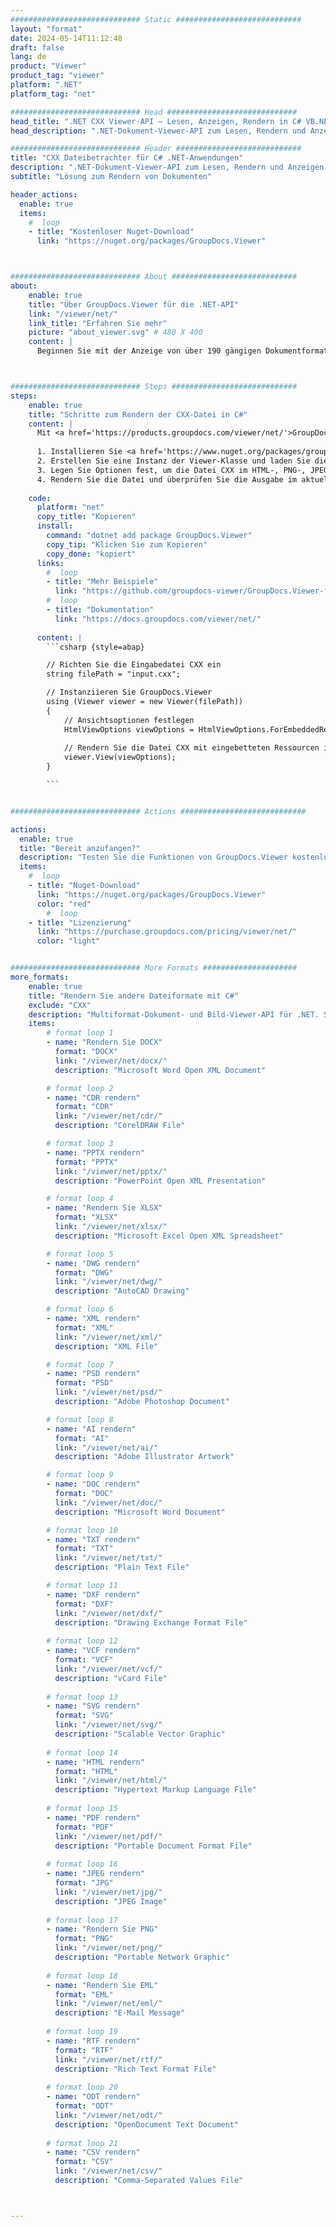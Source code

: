 ```yaml
---
############################# Static ############################
layout: "format"
date: 2024-05-14T11:12:48
draft: false
lang: de
product: "Viewer"
product_tag: "viewer"
platform: ".NET"
platform_tag: "net"

############################# Head #############################
head_title: ".NET CXX Viewer-API – Lesen, Anzeigen, Rendern in C# VB.NET"
head_description: ".NET-Dokument-Viewer-API zum Lesen, Rendern und Anzeigen von CXX in allen Arten von C#-, ASP.NET-, VB.NET- und .NET Core-Anwendungen."

############################# Header ############################
title: "CXX Dateibetrachter für C# .NET-Anwendungen" 
description: ".NET-Dokument-Viewer-API zum Lesen, Rendern und Anzeigen von CXX-Dateien in allen Arten von C#-, ASP.NET-, VB.NET- und .NET Core-Anwendungen. Zeigen Sie die gerenderten Dateien mit echter Formatierung und echtem Layout in HTML5, PDF oder als Bild an, indem Sie ein paar Codezeilen verwenden." 
subtitle: "Lösung zum Rendern von Dokumenten" 

header_actions:
  enable: true
  items:
    #  loop
    - title: "Kostenloser Nuget-Download"
      link: "https://nuget.org/packages/GroupDocs.Viewer"



############################# About ############################
about:
    enable: true
    title: "Über GroupDocs.Viewer für die .NET-API"
    link: "/viewer/net/"
    link_title: "Erfahren Sie mehr"
    picture: "about_viewer.svg" # 480 X 400
    content: |
      Beginnen Sie mit der Anzeige von über 190 gängigen Dokumentformaten in Ihren .NET-Anwendungen mit GroupDocs.Viewer für .NET-APIs, indem Sie ein paar Codezeilen hinzufügen. Entwickler können problemlos PDF-, Textverarbeitungs-, Excel-Tabellen-, Präsentations-, Visio-, Projekt-, Outlook- und viele andere gängige Dokumentformate im HTML5-, Bild- oder PDF-Modus anzeigen. Die Dokumentwiedergabe ist schnell, identisch mit der Originalquelldatei und erfordert keine Installation zusätzlicher Software oder anderer externer Bibliotheken.



############################# Steps ############################
steps:
    enable: true
    title: "Schritte zum Rendern der CXX-Datei in C#" 
    content: |
      Mit <a href='https://products.groupdocs.com/viewer/net/'>GroupDocs.Viewer</a> können Sie CXX in wenigen Schritten in HTML, JPEG, PNG oder PDF rendern.
      
      1. Installieren Sie <a href='https://www.nuget.org/packages/groupdocs.viewer'>GroupDocs.Viewer für .NET</a> mit Ihrem bevorzugten Paketmanager. 
      2. Erstellen Sie eine Instanz der Viewer-Klasse und laden Sie die Datei CXX mit dem vollständigen Pfad.  
      3. Legen Sie Optionen fest, um die Datei CXX im HTML-, PNG-, JPEG- oder PDF-Format zu rendern. 
      4. Rendern Sie die Datei und überprüfen Sie die Ausgabe im aktuellen Verzeichnis. 
   
    code:
      platform: "net"
      copy_title: "Kopieren"
      install:
        command: "dotnet add package GroupDocs.Viewer"
        copy_tip: "Klicken Sie zum Kopieren"
        copy_done: "kopiert"
      links:
        #  loop
        - title: "Mehr Beispiele"
          link: "https://github.com/groupdocs-viewer/GroupDocs.Viewer-for-.NET"
        #  loop
        - title: "Dokumentation"
          link: "https://docs.groupdocs.com/viewer/net/"
          
      content: |
        ```csharp {style=abap}

        // Richten Sie die Eingabedatei CXX ein
        string filePath = "input.cxx";

        // Instanziieren Sie GroupDocs.Viewer
        using (Viewer viewer = new Viewer(filePath))
        {
            // Ansichtsoptionen festlegen
            HtmlViewOptions viewOptions = HtmlViewOptions.ForEmbeddedResources();
                
            // Rendern Sie die Datei CXX mit eingebetteten Ressourcen in HTML
            viewer.View(viewOptions);
        }

        ```            


############################# Actions ############################

actions:
  enable: true
  title: "Bereit anzufangen?"
  description: "Testen Sie die Funktionen von GroupDocs.Viewer kostenlos oder fordern Sie eine Lizenz an"
  items:
    #  loop
    - title: "Nuget-Download"
      link: "https://nuget.org/packages/GroupDocs.Viewer"
      color: "red"
        #  loop
    - title: "Lizenzierung"
      link: "https://purchase.groupdocs.com/pricing/viewer/net/"
      color: "light"


############################# More Formats #####################
more_formats:
    enable: true
    title: "Rendern Sie andere Dateiformate mit C#"
    exclude: "CXX"
    description: "Multiformat-Dokument- und Bild-Viewer-API für .NET. Sehen Sie sich unten einige der beliebtesten Dateiformate ohne externe Viewer an."
    items: 
        # format loop 1
        - name: "Rendern Sie DOCX"
          format: "DOCX"
          link: "/viewer/net/docx/"
          description: "Microsoft Word Open XML Document" 

        # format loop 2
        - name: "CDR rendern" 
          format: "CDR"
          link: "/viewer/net/cdr/"
          description: "CorelDRAW File" 

        # format loop 3
        - name: "PPTX rendern"
          format: "PPTX"
          link: "/viewer/net/pptx/"
          description: "PowerPoint Open XML Presentation" 

        # format loop 4
        - name: "Rendern Sie XLSX"
          format: "XLSX"
          link: "/viewer/net/xlsx/"
          description: "Microsoft Excel Open XML Spreadsheet" 

        # format loop 5
        - name: "DWG rendern"
          format: "DWG"
          link: "/viewer/net/dwg/"
          description: "AutoCAD Drawing"

        # format loop 6
        - name: "XML rendern"
          format: "XML"
          link: "/viewer/net/xml/"
          description: "XML File"

        # format loop 7
        - name: "PSD rendern"
          format: "PSD"
          link: "/viewer/net/psd/"
          description: "Adobe Photoshop Document"

        # format loop 8
        - name: "AI rendern"
          format: "AI"
          link: "/viewer/net/ai/"
          description: "Adobe Illustrator Artwork"

        # format loop 9
        - name: "DOC rendern"
          format: "DOC"
          link: "/viewer/net/doc/"
          description: "Microsoft Word Document" 

        # format loop 10
        - name: "TXT rendern" 
          format: "TXT"
          link: "/viewer/net/txt/"
          description: "Plain Text File" 

        # format loop 11
        - name: "DXF rendern" 
          format: "DXF"
          link: "/viewer/net/dxf/"
          description: "Drawing Exchange Format File"  
          
        # format loop 12
        - name: "VCF rendern"
          format: "VCF"
          link: "/viewer/net/vcf/"
          description: "vCard File"  
              
        # format loop 13
        - name: "SVG rendern"
          format: "SVG"
          link: "/viewer/net/svg/"
          description: "Scalable Vector Graphic" 
          
        # format loop 14
        - name: "HTML rendern"
          format: "HTML"
          link: "/viewer/net/html/"
          description: "Hypertext Markup Language File" 
          
        # format loop 15
        - name: "PDF rendern"
          format: "PDF"
          link: "/viewer/net/pdf/"
          description: "Portable Document Format File"
          
        # format loop 16
        - name: "JPEG rendern"
          format: "JPG"
          link: "/viewer/net/jpg/"
          description: "JPEG Image"
          
        # format loop 17
        - name: "Rendern Sie PNG"
          format: "PNG"
          link: "/viewer/net/png/"
          description: "Portable Network Graphic" 
          
        # format loop 18
        - name: "Rendern Sie EML"
          format: "EML"
          link: "/viewer/net/eml/"
          description: "E-Mail Message" 
          
        # format loop 19
        - name: "RTF rendern"
          format: "RTF"
          link: "/viewer/net/rtf/"
          description: "Rich Text Format File" 
          
        # format loop 20
        - name: "ODT rendern"
          format: "ODT"
          link: "/viewer/net/odt/"
          description: "OpenDocument Text Document" 
          
        # format loop 21
        - name: "CSV rendern"
          format: "CSV"
          link: "/viewer/net/csv/"
          description: "Comma-Separated Values File" 



---
```

